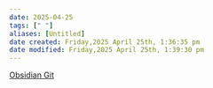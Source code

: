 ```yaml
---
date: 2025-04-25
tags: [" "]
aliases: [Untitled]
date created: Friday,2025 April 25th, 1:36:35 pm
date modified: Friday,2025 April 25th, 1:39:30 pm
---
```


[Obsidian Git](https://github.com/Vinzent03/obsidian-git)
